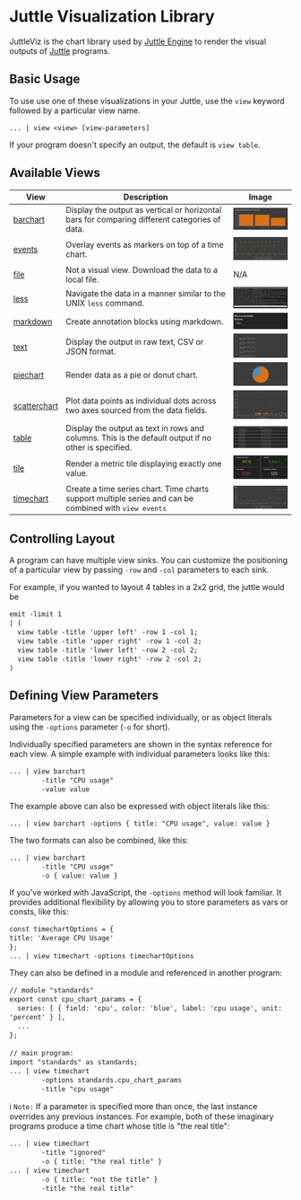 # Juttle Visualization Library

JuttleViz is the chart library used by [Juttle Engine](http://www.github.com/juttle/juttle-engine) to render the visual outputs of [Juttle](http://www.github.com/juttle/juttle) programs.

## Basic Usage
To use use one of these visualizations in your Juttle, use the `view` keyword followed by a particular view name.

```
... | view <view> [view-parameters]
```

If your program doesn't specify an output, the default is `view table`.

## Available Views
View | Description | Image
---- | ----------- | -----
[barchart](charts/barchart.md) | Display the output as vertical or horizontal bars for comparing different categories of data. | ![screenshot](images/screenshots/thumbnail/view_barchart.png "barchart screenshot")
[events](charts/events.md) | Overlay events as markers on top of a time chart.  | ![screenshot](images/screenshots/thumbnail/view_events.png "events screenshot")
[file](charts/file.md) | Not a visual view. Download the data to a local file. | N/A
[less](charts/less.md) | Navigate the data in a manner similar to the UNIX `less` command. | ![screenshot](images/screenshots/thumbnail/view_less.png "less screenshot")
[markdown](charts/markdown.md) | Create annotation blocks using markdown. | ![screenshot](images/screenshots/thumbnail/view_markdown.png "markdown screenshot")
[text](charts/text.md) | Display the output in raw text, CSV or JSON format. | ![screenshot](images/screenshots/thumbnail/view_text.png "text screenshot")
[piechart](charts/piechart.md) | Render data as a pie or donut chart. | ![screenshot](images/screenshots/thumbnail/view_piechart.png "piechart screenshot")
[scatterchart](charts/scatterchart.md) | Plot data points as individual dots across two axes sourced from the data fields. | ![screenshot](images/screenshots/thumbnail/view_scatterchart.png "scatterchart screenshot")
[table](charts/table.md) | Display the output as text in rows and columns. This is the default output if no other is specified. | ![screenshot](images/screenshots/thumbnail/view_table.png "table screenshot")
[tile](charts/tile.md) | Render a metric tile displaying exactly one value.  | ![screenshot](images/screenshots/thumbnail/view_tile3.png "tile screenshot")
[timechart](charts/timechart.md) | Create a time series chart. Time charts support multiple series and can be combined with `view events`  | ![screenshot](images/screenshots/thumbnail/view_timechart.png "timechart screenshot")

## Controlling Layout
A program can have multiple view sinks. You can customize the positioning of a particular view by passing `-row` and `-col` parameters to each sink.

For example, if you wanted to layout 4 tables in a 2x2 grid, the juttle would be
```
emit -limit 1
| (
  view table -title 'upper left' -row 1 -col 1;
  view table -title 'upper right' -row 1 -col 2;
  view table -title 'lower left' -row 2 -col 2;
  view table -title 'lower right' -row 2 -col 2;
)
```

## Defining View Parameters

Parameters for a view can be specified individually,
or as object literals using the `-options` parameter (`-o` for short).

Individually specified parameters are shown in the syntax reference for each view.
A simple example with individual parameters looks like this:

```
... | view barchart
        -title "CPU usage"
        -value value
```

The example above can also be expressed with object literals like this:

```
... | view barchart -options { title: "CPU usage", value: value }
```

The two formats can also be combined, like this:

```
... | view barchart
        -title "CPU usage"
        -o { value: value }
```

If you've worked with JavaScript, the `-options` method will look familiar. It
provides additional flexibility by allowing you to store parameters as
vars or consts, like this:

```
const timechartOptions = {
title: 'Average CPU Usage'
};
... | view timechart -options timechartOptions
```

They can also be defined in a module and referenced in another program:

```
// module "standards"
export const cpu_chart_params = {
  series: [ { field: 'cpu', color: 'blue', label: 'cpu usage', unit: 'percent' } ],
  ...
};

// main program:
import "standards" as standards;
... | view timechart
        -options standards.cpu_chart_params
        -title "cpu usage"
```

:information_source: `Note:` If a parameter is specified more
than once, the last instance overrides any previous instances. For
example, both of these imaginary programs produce a time chart whose
title is "the real title":

```
... | view timechart
        -title "ignored"
        -o { title: "the real title" }
... | view timechart
        -o { title: "not the title" }
        -title "the real title"
```
